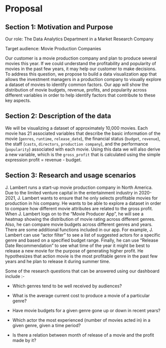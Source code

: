 # Proposal

## Section 1: Motivation and Purpose

Our role: The Data Analytics Department in a Market Research Company

Target audience: Movie Production Companies

Our customer is a movie production company and plan to produce several movies this year. If we could understand the profitability and popularity of movies in the past few years, it may help our customer to make decisions. To address this question, we propose to build a data visualization app that allows the investment managers in a production company to visually explore a dataset of movies to identify common factors. Our app will show the distribution of movie budgets, revenue, profits, and popularity across different variables in order to help identify factors that contribute to these key aspects.

## Section 2: Description of the data

We will be visualizing a dataset of approximately 10,000 movies. Each movie has 21 associated variables that describe the basic information of the movie (`genres`, `runtime`, `release_date`), the financial status (`budget`, `revenue`), the staff (`casts`, `directors`, `production company`), and the performance (`popularity`) associated with each movie. Using this data we will also derive a new variable, which is the `gross_profit` that is calculated using the simple expression profit = revenue - budget.

## Section 3: Research and usage scenarios

J. Lambert runs a start-up movie production company in North America. Due to the limited venture capital in the entertainment industry in 2020-2021, J. Lambert wants to ensure that he only selects profitable movies for production in his company. He wants to be able to explore a dataset in order to compare how different movie attributes are related to the gross profit. When J. Lambert logs on to the “Movie Producer App”, he will see a heatmap showing the distribution of movie rating across different genres. Also, he can compare movie budgets across different genres and years. There are some additional functions included in our app. For example, J. Lambert can use “actor filter” to see a list of suggested actors for a specific genre and based on a specified budget range. Finally, he can use “Release Date Recommendation” to see what time of the year it might be best to release a new movie for the purpose of generating higher profit. He hypothesizes that action movie is the most profitable genre in the past few years and he plan to release it during summer time.

Some of the research questions that can be answered using our dashboard include :-

- Which genres tend to be well received by audiences?

- What is the average current cost to produce a movie of a particular genre?

- Have movie budgets for a given genre gone up or down in recent years?

- Which actor the most experienced (number of movies acted in) in a given genre, given a time period?

- Is there a relation between month of release of a movie and the profit made by it?